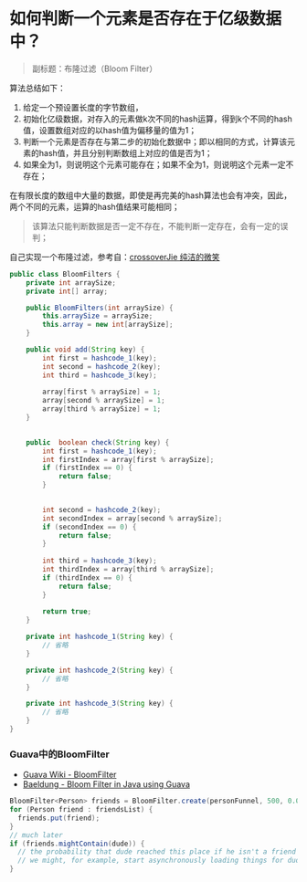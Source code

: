 # 如何判断一个元素是否存在于亿级数据中？
> 副标题：布隆过滤（Bloom Filter）

算法总结如下：
 1. 给定一个预设置长度的字节数组，
 2. 初始化亿级数据，对存入的元素做k次不同的hash运算，得到k个不同的hash值，设置数组对应的以hash值为偏移量的值为1；
 3. 判断一个元素是否存在与第二步的初始化数据中；即以相同的方式，计算该元素的hash值，并且分别判断数组上对应的值是否为1；
 4. 如果全为1，则说明这个元素可能存在；如果不全为1，则说明这个元素一定不存在；
 
 在有限长度的数组中大量的数据，即使是再完美的hash算法也会有冲突，因此，两个不同的元素，运算的hash值结果可能相同；
 
> 该算法只能判断数据是否一定不存在，不能判断一定存在，会有一定的误判；

自己实现一个布隆过滤，参考自：[crossoverJie  纯洁的微笑](https://mp.weixin.qq.com/s/GRQp4nK1vualrC--8SHxEg)
```java
public class BloomFilters {
    private int arraySize;
    private int[] array;

    public BloomFilters(int arraySize) {
        this.arraySize = arraySize;
        this.array = new int[arraySize];
    }

    public void add(String key) {
        int first = hashcode_1(key);
        int second = hashcode_2(key);
        int third = hashcode_3(key);
        
        array[first % arraySize] = 1;
        array[second % arraySize] = 1;
        array[third % arraySize] = 1;
    }

    
    public  boolean check(String key) {
        int first = hashcode_1(key);
        int firstIndex = array[first % arraySize];
        if (firstIndex == 0) {
            return false;
        }
        

        int second = hashcode_2(key);
        int secondIndex = array[second % arraySize];
        if (secondIndex == 0) {
            return false;
        }
        
        int third = hashcode_3(key);
        int thirdIndex = array[third % arraySize];
        if (thirdIndex == 0) {
            return false;
        }
        
        return true;
    }

    private int hashcode_1(String key) {
        // 省略
    }

    private int hashcode_2(String key) {
        // 省略
    }

    private int hashcode_3(String key) {
        // 省略
    }
}
```

### Guava中的BloomFilter
 - [Guava Wiki - BloomFilter](https://github.com/google/guava/wiki/HashingExplained#bloomfilter)
 - [Baeldung - Bloom Filter in Java using Guava](https://www.baeldung.com/guava-bloom-filter)

```java
BloomFilter<Person> friends = BloomFilter.create(personFunnel, 500, 0.01);
for (Person friend : friendsList) {
  friends.put(friend);
}
// much later
if (friends.mightContain(dude)) {
  // the probability that dude reached this place if he isn't a friend is 1%
  // we might, for example, start asynchronously loading things for dude while we do a more expensive exact check
}
```
